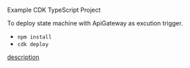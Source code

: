 Example CDK TypeScript Project

To deploy state machine with ApiGateway as excution trigger.

* `npm install`
* `cdk deploy`

[description](https://figmentresearch.com/aws/cdkstepfunctions-apigw)